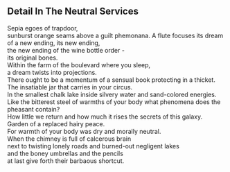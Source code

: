 Detail In The Neutral Services
------------------------------
Sepia egoes of trapdoor,  
sunburst orange seams above a guilt phemonana. A flute focuses its dream of a new ending, its new ending,  
the new ending of the wine bottle order -  
its original bones.  
Within the farm of the boulevard where you sleep,  
a dream twists into projections.  
There ought to be a momentum of a sensual book protecting in a thicket.  
The insatiable jar that carries in your circus.  
In the smallest chalk lake inside silvery water and sand-colored energies.  
Like the bitterest steel of warmths of your body what phenomena does the pheasant contain?  
How little we return and how much it rises the secrets of this galaxy.  
Garden of a replaced hairy peace.  
For warmth of your body was dry and morally neutral.  
When the chimney is full of calcerous brain  
next to twisting lonely roads and burned-out negligent lakes  
and the boney umbrellas and the pencils  
at last give forth their barbaous shortcut.  
